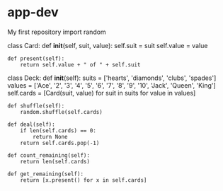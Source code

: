 # app-dev
My first repository
import random

class Card:
    def __init__(self, suit, value):
        self.suit = suit
        self.value = value
    
    def present(self):
        return self.value + " of " + self.suit
        
class Deck:
    def __init__(self):
        suits = ['hearts', 'diamonds', 'clubs', 'spades']
        values = ['Ace', '2', '3', '4', '5', '6', '7', '8', '9', '10', 'Jack', 'Queen', 'King']
        self.cards = [Card(suit, value) for suit in suits for value in values]

    def shuffle(self):
        random.shuffle(self.cards)

    def deal(self):
        if len(self.cards) == 0:
            return None
        return self.cards.pop(-1)
            
    def count_remaining(self):
        return len(self.cards)

    def get_remaining(self):
        return [x.present() for x in self.cards]
